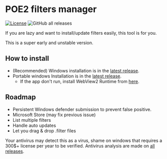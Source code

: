 # POE2 filters manager

[![License](https://img.shields.io/badge/License-BSD_3--Clause-blue.svg?style=for-the-badge)](https://opensource.org/licenses/BSD-3-Clause) 
![GitHub all releases](https://img.shields.io/github/downloads/vasilvestre/poe2-filters-manager/total?style=for-the-badge)

If you are lazy and want to install/update filters easily, this tool is for you.

This is a super early and unstable version.

## How to install

- (Recommended) Windows installation is in the [latest release](https://github.com/vasilvestre/totk-mod-manager-for-switch-emulators/releases/latest).
- Portable windows Installation is in the [latest release](https://github.com/vasilvestre/totk-mod-manager-for-switch-emulators/releases/latest/download/Zelda.Tears.of.the.Kingdom.Mod.Manager.exe).
    - If the app don't run, install WebView2 Runtime from [here](https://developer.microsoft.com/en-us/microsoft-edge/webview2/).

## Roadmap

- Persistent Windows defender submission to prevent false positive.
- Microsoft Store (may fix previous issue)
- List multiple filters
- Handle auto updates
- Let you drag & drop .filter files

Your antivirus may detect this as a virus, shame on windows that requires a 300$+ license per year to be verified.
Antivirus analysis are made on [all releases](https://github.com/vasilvestre/poe2-filters-manager/actions/workflows/virus-total.yml).
